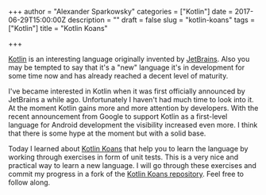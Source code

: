 +++
author = "Alexander Sparkowsky"
categories = ["Kotlin"]
date = 2017-06-29T15:00:00Z
description = ""
draft = false
slug = "kotlin-koans"
tags = ["Kotlin"]
title = "Kotlin Koans"

+++

[Kotlin](http://kotlinlang.org) is an interesting language originally invented by [JetBrains](https://jetbrains.com). Also you may be tempted to say that it's a "new" language it's in development for some time now and has already reached a decent level of maturity.

I've became interested in Kotlin when it was first officially announced by JetBrains a while ago. Unfortunately I haven't had much time to look into it. At the moment Kotlin gains more and more attention by developers.
With the recent announcement from Google to support Kotlin as a first-level language for Android development the visibility increased even more. I think that there is some hype at the moment but with a solid base.

Today I learned about [Kotlin Koans](https://kotlinlang.org/docs/tutorials/koans.html) that help you to learn the language by working through exercises in form of unit tests. This is a very nice and practical way to learn a new language. I will go through these exercises and commit my progress in a fork of the [Kotlin Koans repository](https://github.com/roamingthings/kotlin-koans). Feel free to follow along.

